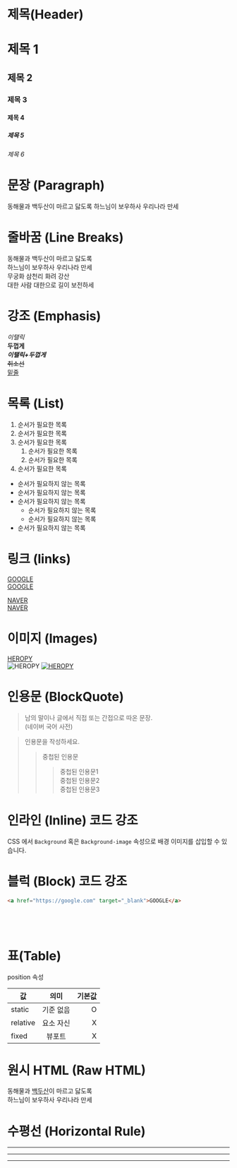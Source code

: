 # 제목(Header)

# 제목 1
## 제목 2
### 제목 3
#### 제목 4
##### 제목 5
###### 제목 6

# 문장 (Paragraph)

동해물과 백두산이 마르고 닳도록
하느님이 보우하사 우리나라 만세

# 줄바꿈 (Line Breaks)

동해물과 백두산이 마르고 닳도록  
하느님이 보우하사 우리나라 만세  
무궁화 삼천리 화려 강산<br/>
대한 사람 대한으로 길이 보전하세

# 강조 (Emphasis)

_이탤릭_  
**두껍게**  
**_이탤릭+두껍게_**  
~~취소선~~  
<u>밑줄</u>

# 목록 (List)

1. 순서가 필요한 목록
1. 순서가 필요한 목록
1. 순서가 필요한 목록
    1. 순서가 필요한 목록
    1. 순서가 필요한 목록
1. 순서가 필요한 목록

- 순서가 필요하지 않는 목록
- 순서가 필요하지 않는 목록
- 순서가 필요하지 않는 목록
    - 순서가 필요하지 않는 목록
    - 순서가 필요하지 않는 목록
- 순서가 필요하지 않는 목록

# 링크 (links)

<a href="https://google.com">GOOGLE</a>  
[GOOGLE](https://google.com)

<a href="https://naver.com" title="NAVER로 이동">NAVER</a>  
[NAVER](https://naver.com "NAVER로 이동")

# 이미지 (Images)
[HEROPY](https://heropy.blog/css/images/logo.png)  
![HEROPY](https://heropy.blog/css/images/logo.png)
[![HEROPY](https://heropy.blog/css/images/logo.png)](https://heropy.blog/)

# 인용문 (BlockQuote)

> 남의 말이나 글에서 직접 또는 간접으로 따온 문장.  
> (네이버 국어 사전)

> 인용문을 작성하세요.
>> 중첩된 인용문
>>> 중첩된 인용문1  
>>> 중첩된 인용문2  
>>> 중첩된 인용문3

# 인라인 (Inline) 코드 강조

CSS 에서 `Background` 혹은 `Background-image` 속성으로 배경 이미지를 삽입할 수 있습니다.

# 블럭 (Block) 코드 강조

```html
<a href="https://google.com" target="_blank">GOOGLE</a>  
```

```css

```

```javascripts

```

```bash

```

```plaintext

```

# 표(Table)

position 속성  

값 | 의미 | 기본값
--|:--:|--:
static | 기준 없음 | O
relative | 요소 자신 | X
fixed | 뷰포트 | X

# 원시 HTML (Raw HTML)

동해물과 <span style="text-decoration: underline;">백두산</span>이 마르고 닳도록<br/>
하느님이 보우하사 우리나라 만세

# 수평선 (Horizontal Rule)

---
***
___

